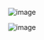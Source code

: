 ![image](https://github.com/user-attachments/assets/e3b12ac0-7f1b-4116-b197-a9d53c91d579)

![image](https://github.com/user-attachments/assets/eee26ffd-7759-4f1b-a3fc-0b5cf00529e2)
